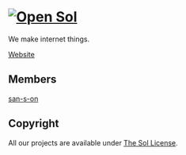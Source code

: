 # [![Open Sol](https://open-sol.github.io/logo-small.svg)](https://open-sol.github.io/)

We make internet things.

[Website](https://open-sol.github.io/)

## Members

[san-s-on](https://github.com/san-s-on)

## Copyright

All our projects are available under [The Sol License](https://open-sol.github.io/license).
